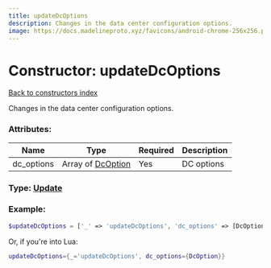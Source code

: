 ```yaml
---
title: updateDcOptions
description: Changes in the data center configuration options.
image: https://docs.madelineproto.xyz/favicons/android-chrome-256x256.png
---
```

# Constructor: updateDcOptions  
[Back to constructors index](index.md)



Changes in the data center configuration options.

### Attributes:

| Name     |    Type       | Required | Description |
|----------|---------------|----------|-------------|
|dc\_options|Array of [DcOption](../types/DcOption.md) | Yes|DC options|



### Type: [Update](../types/Update.md)


### Example:

```php
$updateDcOptions = ['_' => 'updateDcOptions', 'dc_options' => [DcOption, DcOption]];
```  


Or, if you're into Lua:

```lua
updateDcOptions={_='updateDcOptions', dc_options={DcOption}}

```


